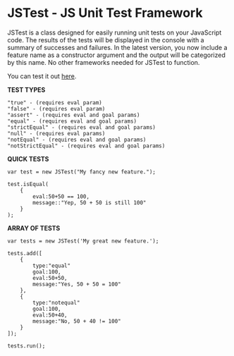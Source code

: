 JSTest - JS Unit Test Framework
===============================

JSTest is a class designed for easily running unit tests on your JavaScript code. The results of the tests will be displayed in the console with a summary of successes and failures. In the latest version, you now include a feature name as a constructor argument and the output will be categorized by this name. 
No other frameworks needed for JSTest to function.

You can test it out <a href="http://htmlpreview.github.com/?https://github.com/jakesankey/JSTest/blob/master/example/index.html" target="_blank">here</a>.

<b>TEST TYPES</b>

    "true" - (requires eval param) 
    "false" - (requires eval param)
    "assert" - (requires eval and goal params)
    "equal" - (requires eval and goal params)
    "strictEqual" - (requires eval and goal params)
    "null" - (requires eval params)
    "notEqual" - (requires eval and goal params)
    "notStrictEqual" - (requires eval and goal params)

<b>QUICK TESTS</b>

    var test = new JSTest("My fancy new feature.");

    test.isEqual(
        {
            eval:50+50 == 100,
            message::"Yep, 50 + 50 is still 100"
        }
    );

<b>ARRAY OF TESTS</b>

    var tests = new JSTest('My great new feature.');

    tests.add([
        {
            type:"equal"
            goal:100,
            eval:50+50,
            message:"Yes, 50 + 50 = 100"
        },
        {
            type:"notequal"
            goal:100,
            eval:50+40,
            message:"No, 50 + 40 != 100"
        }    
    ]);

    tests.run();

